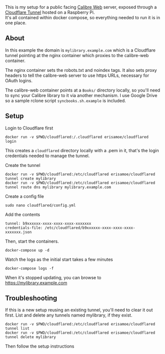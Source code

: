 This is my setup for a public facing [Calibre Web](https://github.com/janeczku/calibre-web) server, exposed through a [Cloudflare Tunnel](https://developers.cloudflare.com/cloudflare-one/connections/connect-apps/) hosted on a Raspberry Pi.  
It's all contained within docker compose, so everything needed to run it is in one place. 

## About

In this example the domain is `mylibrary.example.com` which is a Cloudflare tunnel pointing at the nginx container which proxies to the calibre-web container.  

The nginx container sets the robots.txt and noindex tags.  It also sets proxy headers to tell the calibre-web server to use https URLs, necessary for OAuth logins. 

The calibre-web container points at a `Books/` directory locally, so you'll need to sync your Calibre library to it via another mechanism.  I use Google Drive so a sample rclone script `syncbooks.sh.example` is included.


## Setup

Login to Cloudflare first

    docker run -v $PWD/cloudflared:/.cloudflared erisamoe/cloudflared login

This creates a `cloudflared` directory locally with a .pem in it, that's the login credentials needed to manage the tunnel.

Create the tunnel

    docker run -v $PWD/cloudflared:/etc/cloudflared erisamoe/cloudflared tunnel create mylibrary
    docker run -v $PWD/cloudflared:/etc/cloudflared erisamoe/cloudflared tunnel route dns mylibrary mylibrary.example.com

Create a config file

    sudo nano cloudflared/config.yml

Add the contents


    tunnel: b9xxxxxx-xxxx-xxxx-xxxx-xxxxxxx
    credentials-file: /etc/cloudflared/b9xxxxxx-xxxx-xxxx-xxxx-xxxxxxx.json


Then, start the containers. 

    docker-compose up -d 

Watch the logs as the initial start takes a few minutes

    docker-compose logs -f

When it's stopped updating, you can browse to https://mylibrary.example.com 


## Troubleshooting 

If this is a new setup reusing an existing tunnel, you'll need to clear it out first.  List and delete any tunnels named mylibrary, if they exist.

    docker run -v $PWD/cloudflared:/etc/cloudflared erisamoe/cloudflared tunnel list
    docker run -v $PWD/cloudflared:/etc/cloudflared erisamoe/cloudflared tunnel delete mylibrary

Then follow the setup instructions
